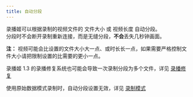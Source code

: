 ```yaml
---
title: 自动分段
---
```


录播姬可以根据录制的视频文件的 文件大小 或 视频长度 自动分段。  
分段时不会断开录制重新连接，而是无缝分段，**不会**丢失几秒钟画面。

**注：** 视频可能会比设置的文件大小大一点、或时长长一点，如果需要严格控制文件大小请把限制设置的比需要的更小一点。

录播姬 1.3 的录播修复系统也可能会导致一次录制分段为多个文件，详见 [录播修复](/docs/process/)

使用原始数据模式录制时，自动分段设置无效，详见 [录制模式](/docs/basic/record_mode/)
